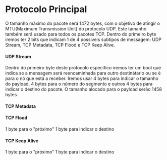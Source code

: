 # Protocolo Principal 
O tamanho máximo do pacote será 1472 bytes, com o objetivo de atingir o MTU(Maximum Transmission Unit) do protocolo UDP. Este tamanho também será usado para todos os pacotes TCP. 
Dentro do primeiro byte iremos ter 2 bits que indicam 1 de 4 possiveis subtipos de messagem: UDP Stream, TCP Metadata, TCP Flood e TCP Keep Alive.
#### UDP Stream
Dentro do primeiro byte deste protocolo especifico iremos ter um bool que indica se a mensagem será reencaminhada para outro destinátario ou se é para o nó que está a receber.
Iremos usar 4 bytes para indicar o tamanho do payload, 4 bytes para o número do segmento e outros 4 bytes para indicar o destino do pacote.
O tamanho alocado para o payload serão 1458 bytes.
#### TCP Metadata
#### TCP Flood
1 byte para o "próximo"
1 byte para indicar o destino
#### TCP Keep Alive
1 byte para o "próximo"
1 byte para indicar o destino
